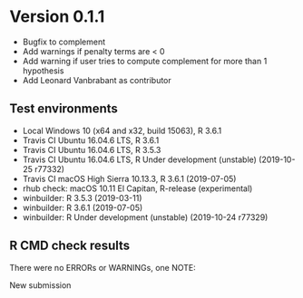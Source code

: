 # Version 0.1.1

* Bugfix to complement
* Add warnings if penalty terms are < 0
* Add warning if user tries to compute complement for more than 1 hypothesis
* Add Leonard Vanbrabant as contributor

## Test environments
* Local Windows 10 (x64 and x32, build 15063), R 3.6.1
* Travis CI Ubuntu 16.04.6 LTS, R 3.6.1
* Travis CI Ubuntu 16.04.6 LTS, R 3.5.3
* Travis CI Ubuntu 16.04.6 LTS, R Under development (unstable) (2019-10-25 r77332)
* Travis CI macOS High Sierra 10.13.3, R 3.6.1 (2019-07-05)
* rhub check: macOS 10.11 El Capitan, R-release (experimental)
* winbuilder: R 3.5.3 (2019-03-11)
* winbuilder: R 3.6.1 (2019-07-05)
* winbuilder: R Under development (unstable) (2019-10-24 r77329)

## R CMD check results
There were no ERRORs or WARNINGs, one NOTE:

New submission

